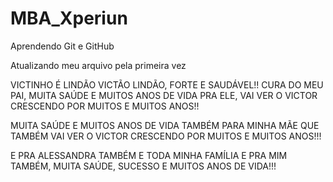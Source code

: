 # MBA_Xperiun
Aprendendo Git e GitHub

Atualizando meu arquivo pela primeira vez

VICTINHO É LINDÃO
VICTÃO LINDÃO, FORTE E SAUDÁVEL!!
CURA DO MEU PAI, MUITA SAÚDE E MUITOS ANOS DE VIDA PRA ELE, VAI VER O VICTOR CRESCENDO POR MUITOS E MUITOS 
ANOS!!

MUITA SAÚDE E MUITOS ANOS DE VIDA TAMBÉM PARA MINHA MÃE QUE TAMBÉM VAI VER O VICTOR CRESCENDO POR MUITOS
E MUITOS ANOS!!!

E PRA ALESSANDRA TAMBÉM E TODA MINHA FAMÍLIA E PRA MIM TAMBÉM, MUITA SAÚDE, SUCESSO E MUITOS ANOS DE VIDA!!!